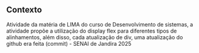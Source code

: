 ## Contexto
Atividade da matéria de LIMA do curso de Desenvolvimento de sistemas, a atividade propõe a utilização do display flex para diferentes tipos de alinhamentos, além disso, cada atualização de div, uma atualização do github era feita (commit) - SENAI de Jandira 2025
